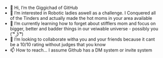 - 👋 Hi, I’m the Giggichad of GitHub
- 👀 I’m interested in Robotic ladies aswell as a challenge. I Conquered all of the Tinders and actually made the hot moms in your area available 
- 🌱 I’m currently learning how to forget about stifflers mom and focus on bigger, better and badder things in our veiwable universe - possibly you ( ͡° ͜ʖ ͡°)
- 💞️ I’m looking to collaborate witha you and your friends because it cant be a 10/10 rating without judges that you know
- 📫 How to reach... I assume Github has a DM system or invite system 

<!---
BulletzZA/BulletzZA is a ✨ special ✨ repository because its `README.md` (this file) appears on your GitHub profile.
You can click the Preview link to take a look at your changes.
--->
